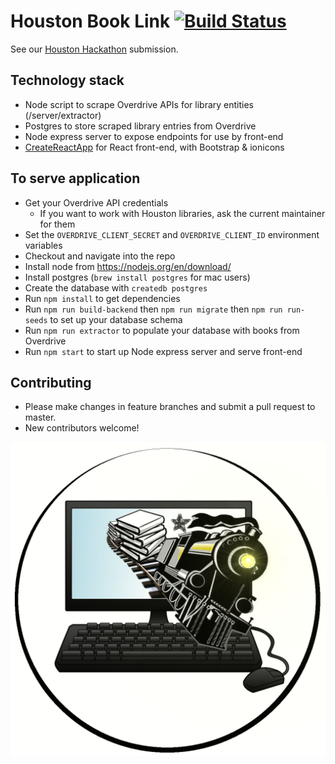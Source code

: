 # Houston Book Link [![Build Status](https://travis-ci.org/rmoscowitz/houston-book-link.svg?branch=master)](https://travis-ci.org/rmoscowitz/houston-book-link)
See our [Houston Hackathon](https://houstonhackathon5.devpost.com/submissions) submission.

## Technology stack
* Node script to scrape Overdrive APIs for library entities (/server/extractor)
* Postgres to store scraped library entries from Overdrive
* Node express server to expose endpoints for use by front-end
* [CreateReactApp](https://github.com/facebookincubator/create-react-app) for React front-end, with Bootstrap & ionicons

## To serve application
* Get your Overdrive API credentials
    * If you want to work with Houston libraries, ask the current maintainer for them
* Set the `OVERDRIVE_CLIENT_SECRET` and `OVERDRIVE_CLIENT_ID` environment variables
* Checkout and navigate into the repo
* Install node from https://nodejs.org/en/download/
* Install postgres (`brew install postgres` for mac users)
* Create the database with `createdb postgres`
* Run `npm install` to get dependencies
* Run `npm run build-backend` then `npm run migrate` then `npm run run-seeds` to set up your database schema
* Run `npm run extractor` to populate your database with books from Overdrive
* Run `npm start` to start up Node express server and serve front-end

## Contributing
* Please make changes in feature branches and submit a pull request to master.
* New contributors welcome!

![Houston Book Link logo](https://raw.githubusercontent.com/rmoscowitz/houston-book-link/master/src/images/logo3.png)
